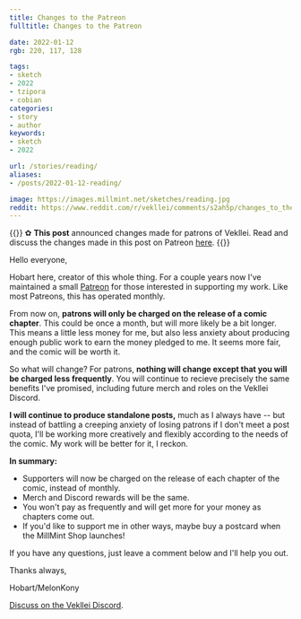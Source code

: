 ```yaml
---
title: Changes to the Patreon
fulltitle: Changes to the Patreon

date: 2022-01-12
rgb: 220, 117, 128

tags:
- sketch
- 2022
- tzipora
- cobian
categories:
- story
- author
keywords:
- sketch
- 2022

url: /stories/reading/
aliases:
- /posts/2022-01-12-reading/

image: https://images.millmint.net/sketches/reading.jpg
reddit: https://www.reddit.com/r/vekllei/comments/s2ah5p/changes_to_the_petticoat_patreon/
---
```


{{<note>}}
✿ **This post** announced changes made for patrons of Vekllei. Read and discuss the changes made in this post on Patreon [here](https://www.patreon.com/posts/changes-to-61071775).
{{</note>}}

Hello everyone,

Hobart here, creator of this whole thing. For a couple years now I've maintained a small [Patreon](https://www.patreon.com/vekllei) for those interested in supporting my work. Like most Patreons, this has operated monthly.

From now on, **patrons will only be charged on the release of a comic chapter**. This could be once a month, but will more likely be a bit longer. This means a little less money for me, but also less anxiety about producing enough public work to earn the money pledged to me. It seems more fair, and the comic will be worth it.

So what will change? For patrons, **nothing will change except that you will be charged less frequently**. You will continue to recieve precisely the same benefits I've promised, including future merch and roles on the Vekllei Discord.

**I will continue to produce standalone posts,** much as I always have -- but instead of battling a creeping anxiety of losing patrons if I don't meet a post quota, I'll be working more creatively and flexibly according to the needs of the comic. My work will be better for it, I reckon.

**In summary:**
* Supporters will now be charged on the release of each chapter of the comic, instead of monthly.
* Merch and Discord rewards will be the same.
* You won't pay as frequently and will get more for your money as chapters come out.
* If you'd like to support me in other ways, maybe buy a postcard when the MillMint Shop launches!

If you have any questions, just leave a comment below and I'll help you out.

Thanks always,

Hobart/MelonKony

[Discuss on the Vekllei Discord](https://discord.gg/dCE6vSU).
